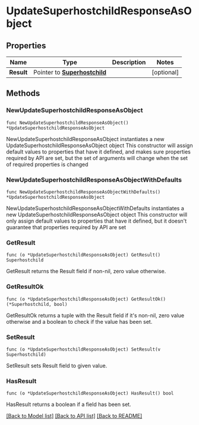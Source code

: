 # UpdateSuperhostchildResponseAsObject

## Properties

Name | Type | Description | Notes
------------ | ------------- | ------------- | -------------
**Result** | Pointer to [**Superhostchild**](Superhostchild.md) |  | [optional] 

## Methods

### NewUpdateSuperhostchildResponseAsObject

`func NewUpdateSuperhostchildResponseAsObject() *UpdateSuperhostchildResponseAsObject`

NewUpdateSuperhostchildResponseAsObject instantiates a new UpdateSuperhostchildResponseAsObject object
This constructor will assign default values to properties that have it defined,
and makes sure properties required by API are set, but the set of arguments
will change when the set of required properties is changed

### NewUpdateSuperhostchildResponseAsObjectWithDefaults

`func NewUpdateSuperhostchildResponseAsObjectWithDefaults() *UpdateSuperhostchildResponseAsObject`

NewUpdateSuperhostchildResponseAsObjectWithDefaults instantiates a new UpdateSuperhostchildResponseAsObject object
This constructor will only assign default values to properties that have it defined,
but it doesn't guarantee that properties required by API are set

### GetResult

`func (o *UpdateSuperhostchildResponseAsObject) GetResult() Superhostchild`

GetResult returns the Result field if non-nil, zero value otherwise.

### GetResultOk

`func (o *UpdateSuperhostchildResponseAsObject) GetResultOk() (*Superhostchild, bool)`

GetResultOk returns a tuple with the Result field if it's non-nil, zero value otherwise
and a boolean to check if the value has been set.

### SetResult

`func (o *UpdateSuperhostchildResponseAsObject) SetResult(v Superhostchild)`

SetResult sets Result field to given value.

### HasResult

`func (o *UpdateSuperhostchildResponseAsObject) HasResult() bool`

HasResult returns a boolean if a field has been set.


[[Back to Model list]](../README.md#documentation-for-models) [[Back to API list]](../README.md#documentation-for-api-endpoints) [[Back to README]](../README.md)


